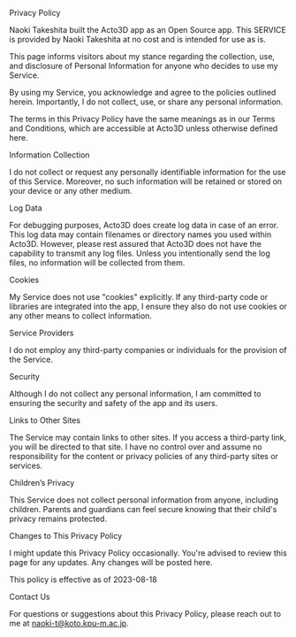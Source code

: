 Privacy Policy

Naoki Takeshita built the Acto3D app as an Open Source app. This SERVICE is provided by Naoki Takeshita at no cost and is intended for use as is.

This page informs visitors about my stance regarding the collection, use, and disclosure of Personal Information for anyone who decides to use my Service.

By using my Service, you acknowledge and agree to the policies outlined herein. Importantly, I do not collect, use, or share any personal information.

The terms in this Privacy Policy have the same meanings as in our Terms and Conditions, which are accessible at Acto3D unless otherwise defined here.

Information Collection

I do not collect or request any personally identifiable information for the use of this Service. Moreover, no such information will be retained or stored on your device or any other medium.

Log Data

For debugging purposes, Acto3D does create log data in case of an error. This log data may contain filenames or directory names you used within Acto3D. However, please rest assured that Acto3D does not have the capability to transmit any log files. Unless you intentionally send the log files, no information will be collected from them.

Cookies

My Service does not use "cookies" explicitly. If any third-party code or libraries are integrated into the app, I ensure they also do not use cookies or any other means to collect information.

Service Providers

I do not employ any third-party companies or individuals for the provision of the Service.

Security

Although I do not collect any personal information, I am committed to ensuring the security and safety of the app and its users.

Links to Other Sites

The Service may contain links to other sites. If you access a third-party link, you will be directed to that site. I have no control over and assume no responsibility for the content or privacy policies of any third-party sites or services.

Children’s Privacy

This Service does not collect personal information from anyone, including children. Parents and guardians can feel secure knowing that their child's privacy remains protected.

Changes to This Privacy Policy

I might update this Privacy Policy occasionally. You're advised to review this page for any updates. Any changes will be posted here.

This policy is effective as of 2023-08-18

Contact Us

For questions or suggestions about this Privacy Policy, please reach out to me at naoki-t@koto.kpu-m.ac.jp.
